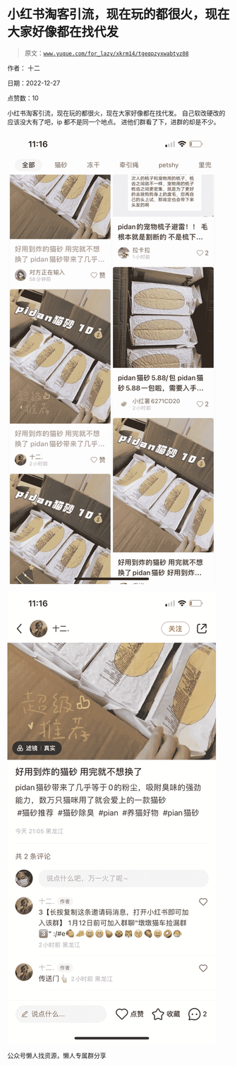 # 小红书淘客引流，现在玩的都很火，现在大家好像都在找代发

> 原文：[`www.yuque.com/for_lazy/xkrm14/tgeqpzyxwabtyz08`](https://www.yuque.com/for_lazy/xkrm14/tgeqpzyxwabtyz08)



作者： 十二



日期：2022-12-27



点赞数：10

<ne-hole id="ue377f189" data-lake-id="ue377f189"><ne-card data-card-name="hr" data-card-type="block" id="YmvgO" data-event-boundary="card">

小红书淘客引流，现在玩的都很火，现在大家好像都在找代发。 自己软改硬改的应该没大有了吧，ip 都不是同一个地点。 进他们群看了下，进群的却是不少。



<ne-card data-card-name="image" data-card-type="inline" id="DfVon" data-event-boundary="card">![](img/01268e4a63330ac8dd6363a7a5648bad.png)</ne-card>



<ne-card data-card-name="image" data-card-type="inline" id="ARHMu" data-event-boundary="card">![](img/29d7c6d9bbe4e6aa284eeb0954931fe1.png)</ne-card>

<ne-hole id="u1a47caf1" data-lake-id="u1a47caf1"><ne-card data-card-name="hr" data-card-type="block" id="WJ6bt" data-event-boundary="card">

公众号懒人找资源，懒人专属群分享

</ne-card></ne-hole></ne-card></ne-hole>